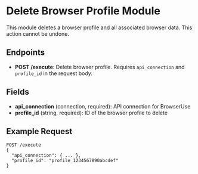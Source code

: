 # Delete Browser Profile Module

This module deletes a browser profile and all associated browser data. This action cannot be undone.

## Endpoints
- **POST /execute**: Delete browser profile. Requires `api_connection` and `profile_id` in the request body.

## Fields
- **api_connection** (connection, required): API connection for BrowserUse
- **profile_id** (string, required): ID of the browser profile to delete

## Example Request
```
POST /execute
{
  "api_connection": { ... },
  "profile_id": "profile_1234567890abcdef"
}
```
